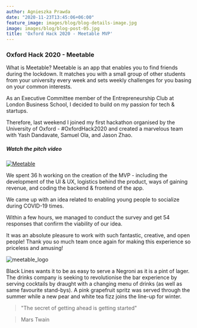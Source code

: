 ```yaml
---
author: Agnieszka Prawda
date: "2020-11-23T13:45:06+06:00"
feature_image: images/blog/blog-details-image.jpg
image: images/blog/blog-post-05.jpg
title: 'Oxford Hack 2020 - Meetable MVP'
---
```

### Oxford Hack 2020 - Meetable

What is Meetable?
Meetable is an app that enables you to find friends during the lockdown. It matches you with a small group of other students from your university every week and sets weekly challenges for you basing on your common interests.



As an Executive Committee member of the Entrepreneurship Club at London Business School, I decided to build on my passion for tech & startups.

Therefore, last weekend I joined my first hackathon organised by the University of Oxford - #OxfordHack2020 and created a marvelous team with Yash Dandavate, Samuel Ola, and Jason Zhao.

##### Watch the pitch video

[![Meetable](https://img.youtube.com/vi/4A4NiSxpHXk/hqdefault.jpg)](https://youtu.be/4A4NiSxpHXk)


We spent 36 h working on the creation of the MVP - including the development of the UI & UX, logistics behind the product, ways of gaining revenue, and coding the backend & frontend of the app.

We came up with an idea related to enabling young people to socialize during COVID-19 times.

Within a few hours, we managed to conduct the survey and get 54 responses that confirm the viability of our idea.

It was an absolute pleasure to work with such fantastic, creative, and open people! Thank you so much team once again for making this experience so priceless and amusing!

![meetable_logo](/images/blog/blog_post_01.jpg)

Black Lines wants it to be as easy to serve a Negroni as it is a pint of lager. The drinks company is seeking to revolutionise the bar experience by serving cocktails by draught with a changing menu of drinks (as well as same favourite stand-bys). A pink grapefruit spritz was served through the summer while a new pear and white tea fizz joins the line-up for winter.

> "The secret of getting ahead is getting started"


> Mars Twain

